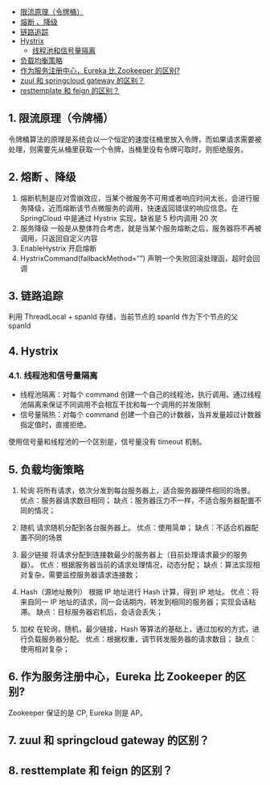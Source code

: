 <!-- @import "[TOC]" {cmd="toc" depthFrom=1 depthTo=6 orderedList=false} -->

<!-- code_chunk_output -->

- [限流原理（令牌桶）](#限流原理令牌桶)
- [熔断 、降级](#熔断-降级)
- [链路追踪](#链路追踪)
- [Hystrix](#hystrix)
  - [线程池和信号量隔离](#线程池和信号量隔离)
- [负载均衡策略](#负载均衡策略)
- [作为服务注册中心，Eureka 比 Zookeeper 的区别?](#作为服务注册中心eureka-比-zookeeper-的区别)
- [zuul 和 springcloud gateway 的区别？](#zuul-和-springcloud-gateway-的区别)
- [resttemplate 和 feign 的区别？](#resttemplate-和-feign-的区别)

<!-- /code_chunk_output -->

## 1. 限流原理（令牌桶）

令牌桶算法的原理是系统会以一个恒定的速度往桶里放入令牌，而如果请求需要被处理，则需要先从桶里获取一个令牌，当桶里没有令牌可取时，则拒绝服务。

## 2. 熔断 、降级

1. 熔断机制是应对雪崩效应，当某个微服务不可用或者响应时间太长，会进行服务降级，近而熔断该节点微服务的调用，快速返回错误的响应信息。在 SpringCloud 中是通过 Hystrix 实现，缺省是 5 秒内调用 20 次
2. 服务降级 一般是从整体符合考虑，就是当某个服务熔断之后，服务器将不再被调用，只返回自定义内容
3. EnableHystrix 开启熔断
4. HystrixCommand(fallbackMethod=””) 声明一个失败回滚处理函，超时会回调

## 3. 链路追踪

利用 ThreadLocal + spanId 存储，当前节点的 spanId 作为下个节点的父 spanId

## 4. Hystrix

### 4.1. 线程池和信号量隔离

- 线程池隔离：对每个 command 创建一个自己的线程池，执行调用。通过线程池隔离来保证不同调用不会相互干扰和每一个调用的并发限制
- 信号量隔热：对每个 command 创建一个自己的计数器，当并发量超过计数器指定值时，直接拒绝。

使用信号量和线程池的一个区别是，信号量没有 timeout 机制。

## 5. 负载均衡策略

1. 轮询
   将所有请求，依次分发到每台服务器上，适合服务器硬件相同的场景。
   优点：服务器请求数目相同；
   缺点：服务器压力不一样，不适合服务器配置不同的情况；

2. 随机
   请求随机分配到各台服务器上。
   优点：使用简单；
   缺点：不适合机器配置不同的场景

3. 最少链接
   将请求分配到连接数最少的服务器上（目前处理请求最少的服务器）。
   优点：根据服务器当前的请求处理情况，动态分配；
   缺点：算法实现相对复杂，需要监控服务器请求连接数；

4. Hash（源地址散列）
   根据 IP 地址进行 Hash 计算，得到 IP 地址。
   优点：将来自同一 IP 地址的请求，同一会话期内，转发到相同的服务器；实现会话粘滞。
   缺点：目标服务器宕机后，会话会丢失；

5. 加权
   在轮询，随机，最少链接，Hash 等算法的基础上，通过加权的方式，进行负载服务器分配。
   优点：根据权重，调节转发服务器的请求数目；
   缺点：使用相对复杂；

## 6. 作为服务注册中心，Eureka 比 Zookeeper 的区别?

Zookeeper 保证的是 CP, Eureka 则是 AP。

## 7. zuul 和 springcloud gateway 的区别？

## 8. resttemplate 和 feign 的区别？
